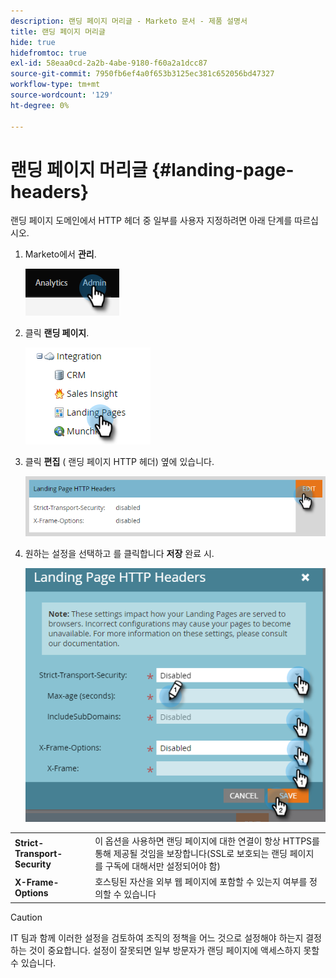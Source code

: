 ```yaml
---
description: 랜딩 페이지 머리글 - Marketo 문서 - 제품 설명서
title: 랜딩 페이지 머리글
hide: true
hidefromtoc: true
exl-id: 58eaa0cd-2a2b-4abe-9180-f60a2a1dcc87
source-git-commit: 7950fb6ef4a0f653b3125ec381c652056bd47327
workflow-type: tm+mt
source-wordcount: '129'
ht-degree: 0%

---
```


# 랜딩 페이지 머리글 {#landing-page-headers}

랜딩 페이지 도메인에서 HTTP 헤더 중 일부를 사용자 지정하려면 아래 단계를 따르십시오.

1. Marketo에서 **관리**.

   ![](assets/landing-page-headers-1.png)

1. 클릭 **랜딩 페이지**.

   ![](assets/landing-page-headers-2.png)

1. 클릭 **편집** ( 랜딩 페이지 HTTP 헤더) 옆에 있습니다.

   ![](assets/landing-page-headers-3.png)

1. 원하는 설정을 선택하고 를 클릭합니다 **저장** 완료 시.

   ![](assets/landing-page-headers-4.png)

<table>
 <tr>
  <td><strong>Strict-Transport-Security</strong></td>
  <td>이 옵션을 사용하면 랜딩 페이지에 대한 연결이 항상 HTTPS를 통해 제공될 것임을 보장합니다(SSL로 보호되는 랜딩 페이지를 구독에 대해서만 설정되어야 함)</td>
 </tr>
 <tr>
  <td><strong>X-Frame-Options</strong></td>
  <td>호스팅된 자산을 외부 웹 페이지에 포함할 수 있는지 여부를 정의할 수 있습니다</td>
 </tr>
</table>

>[!CAUTION]
>
>IT 팀과 함께 이러한 설정을 검토하여 조직의 정책을 어느 것으로 설정해야 하는지 결정하는 것이 중요합니다. 설정이 잘못되면 일부 방문자가 랜딩 페이지에 액세스하지 못할 수 있습니다.
